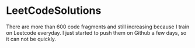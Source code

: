 # LeetCodeSolutions
There are more than 600 code fragments and still increasing because I train on Leetcode everyday. I just started to push them on Github a few days, so it can not be quickly.

